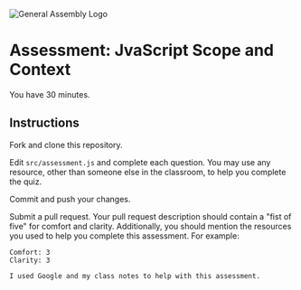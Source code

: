 ![General Assembly Logo](http://i.imgur.com/ke8USTq.png)

# Assessment: JvaScript Scope and Context

You have 30 minutes.

## Instructions

Fork and clone this repository.

<!-- Move into the cloned directory and run `npm install`. -->

Edit `src/assessment.js` and complete each question. You may use any resource, other than someone else in the classroom, to help you complete the quiz.

<!-- Check your answers as you work with `grunt test`. -->

Commit and push your changes.

Submit a pull request. Your pull request description should contain a "fist of five" for comfort and clarity. Additionally, you should mention the resources you used to help you complete this assessment. For example:

```
Comfort: 3
Clarity: 3

I used Google and my class notes to help with this assessment.
```

